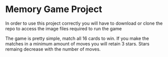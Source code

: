 # Memory Game Project

In order to use this project correctly you will have to download or clone the repo to access the image files required to run the game

The game is pretty simple, match all 16 cards to win.  If you make the matches in a minimum amount of moves you will retain 3 stars.  Stars remaing decrease with the number of moves.
